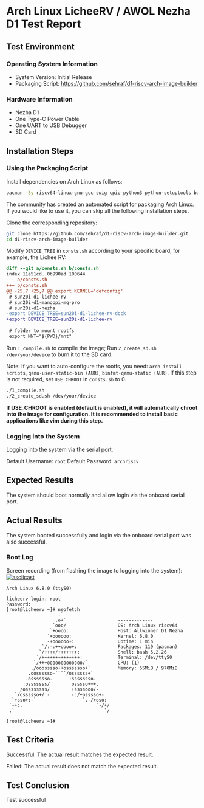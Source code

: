 # Arch Linux LicheeRV / AWOL Nezha D1 Test Report

## Test Environment

### Operating System Information

- System Version: Initial Release
- Packaging Script: https://github.com/sehraf/d1-riscv-arch-image-builder

### Hardware Information

- Nezha D1
- One Type-C Power Cable
- One UART to USB Debugger
- SD Card

## Installation Steps

### Using the Packaging Script

Install dependencies on Arch Linux as follows:
```bash
pacman -Sy riscv64-linux-gnu-gcc swig cpio python3 python-setuptools base-devel bc arch-install-scripts qemu-user-static qemu-user-static-binfmt
```

The community has created an automated script for packaging Arch Linux. If you would like to use it, you can skip all the following installation steps.

Clone the corresponding repository:
```bash
git clone https://github.com/sehraf/d1-riscv-arch-image-builder.git
cd d1-riscv-arch-image-builder
```

Modify `DEVICE_TREE` in `consts.sh` according to your specific board, for example, the Lichee RV:
```diff
diff --git a/consts.sh b/consts.sh
index 11e51cd..0b990ad 100644
--- a/consts.sh
+++ b/consts.sh
@@ -25,7 +25,7 @@ export KERNEL='defconfig'
 # sun20i-d1-lichee-rv
 # sun20i-d1-mangopi-mq-pro
 # sun20i-d1-nezha
-export DEVICE_TREE=sun20i-d1-lichee-rv-dock
+export DEVICE_TREE=sun20i-d1-lichee-rv
 
 # folder to mount rootfs
 export MNT="${PWD}/mnt"

```

Run `1_compile.sh` to compile the image;
Run `2_create_sd.sh /dev/your/device` to burn it to the SD card.

Note: If you want to auto-configure the rootfs, you need: `arch-install-scripts`, `qemu-user-static-bin (AUR)`, `binfmt-qemu-static (AUR)`. If this step is not required, set `USE_CHROOT` in `consts.sh` to 0.

```bash
./1_compile.sh
./2_create_sd.sh /dev/your/device
```

**If USE_CHROOT is enabled (default is enabled), it will automatically chroot into the image for configuration. It is recommended to install basic applications like vim during this step.**

### Logging into the System

Logging into the system via the serial port.

Default Username: `root`
Default Password: `archriscv`

## Expected Results

The system should boot normally and allow login via the onboard serial port.

## Actual Results

The system booted successfully and login via the onboard serial port was also successful.

### Boot Log

Screen recording (from flashing the image to logging into the system):
[![asciicast](https://asciinema.org/a/D86o9kqp6phQBswrEEBt4rwyv.svg)](https://asciinema.org/a/D86o9kqp6phQBswrEEBt4rwyv)

```log
Arch Linux 6.8.0 (ttyS0)

licheerv login: root
Password: 
[root@licheerv ~]# neofetch
                   -`                                                                                                      
                  .o+`                   ------------- 
                 `ooo/                   OS: Arch Linux riscv64 
                `+oooo:                  Host: Allwinner D1 Nezha 
               `+oooooo:                 Kernel: 6.8.0 
               -+oooooo+:                Uptime: 1 min 
             `/:-:++oooo+:               Packages: 119 (pacman) 
            `/++++/+++++++:              Shell: bash 5.2.26 
           `/++++++++++++++:             Terminal: /dev/ttyS0 
          `/+++ooooooooooooo/`           CPU: (1) 
         ./ooosssso++osssssso+`          Memory: 55MiB / 970MiB 
        .oossssso-````/ossssss+`
       -osssssso.      :ssssssso.                                
      :osssssss/        osssso+++.                               
     /ossssssss/        +ssssooo/-
   `/ossssso+/:-        -:/+osssso+-
  `+sso+:-`                 `.-/+oso:
 `++:.                           `-/+/
 .`                                 `/

[root@licheerv ~]# 

```

## Test Criteria

Successful: The actual result matches the expected result.

Failed: The actual result does not match the expected result.

## Test Conclusion

Test successful
